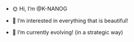 - 🌞 Hi, I’m @K-NANOG

- 🌌 I’m interested in everything that is beautiful!

- 🌱 I’m currently evolving! (in a strategic way)


<!---
K-NANOG/K-NANOG is a ✨ special ✨ repository because its `README.md` (this file) appears on your GitHub profile.
You can click the Preview link to take a look at your changes.
--->
